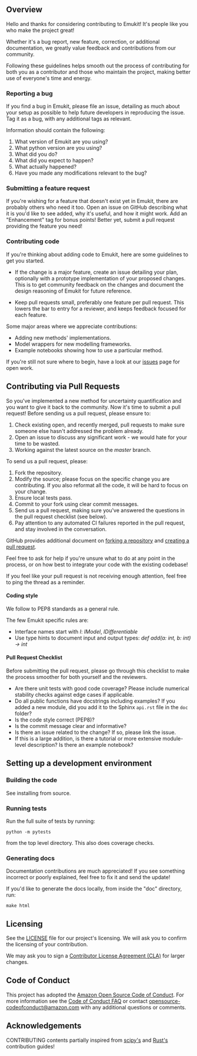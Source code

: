 ## Overview

Hello and thanks for considering contributing to Emukit! It's people like you who make the project great!

Whether it's a bug report, new feature, correction, or additional
documentation, we greatly value feedback and contributions from our community.

Following these guidelines helps smooth out the process of contributing for both you as a contributor and those who maintain the project, making better use of everyone's time and energy.

### Reporting a bug
If you find a bug in Emukit, please file an issue, detailing as much about your setup as possible to help future developers in reproducing the issue. Tag it as a bug, with any additional tags as relevant.

Information should contain the following:
1. What version of Emukit are you using?
2. What python version are you using?
3. What did you do?
4. What did you expect to happen?
5. What actually happened?
6. Have you made any modifications relevant to the bug?

### Submitting a feature request
If you're wishing for a feature that doesn't exist yet in Emukit, there are probably others who need it too. Open an issue on GitHub describing what it is you'd like to see added, why it's useful, and how it might work. Add an "Enhancement" tag for bonus points! Better yet, submit a pull request providing the feature you need!

### Contributing code

If you're thinking about adding code to Emukit, here are some guidelines to get you started.

* If the change is a major feature, create an issue detailing your plan, optionally with a prototype implementation of your proposed changes. This is to get community feedback on the changes and document the design reasoning of Emukit for future reference.

* Keep pull requests small, preferably one feature per pull request. This lowers the bar to entry for a reviewer, and keeps feedback focused for each feature.

Some major areas where we appreciate contributions:
* Adding new methods' implementations.
* Model wrappers for new modelling frameworks.
* Example notebooks showing how to use a particular method.

If you're still not sure where to begin, have a look at our [issues](issues) page for open work.

## Contributing via Pull Requests

So you've implemented a new method for uncertainty quantification and you want to give it back to the community. Now it's time to submit a pull request! Before sending us a pull request, please ensure to:

1. Check existing open, and recently merged, pull requests to make sure someone else hasn't addressed the problem already.
2. Open an issue to discuss any significant work - we would hate for your time to be wasted.
3. Working against the latest source on the *master* branch.

To send us a pull request, please:

1. Fork the repository.
2. Modify the source; please focus on the specific change you are contributing. If you also reformat all the code, it will be hard to focus on your change.
3. Ensure local tests pass.
4. Commit to your fork using clear commit messages.
5. Send us a pull request, making sure you've answered the questions in the pull request checklist (see below).
6. Pay attention to any automated CI failures reported in the pull request, and stay involved in the conversation.

GitHub provides additional document on [forking a repository](https://help.github.com/articles/fork-a-repo/) and [creating a pull request](https://help.github.com/articles/creating-a-pull-request/).

Feel free to ask for help if you're unsure what to do at any point in the process, or on how best to integrate your code with the existing codebase!

If you feel like your pull request is not receiving enough attention, feel free to ping the thread as a reminder.

#### Coding style
We follow to PEP8 standards as a general rule.

The few Emukit specific rules are:
* Interface names start with *I*: *IModel*, *IDifferentiable*
* Use type hints to document input and output types: *def add(a: int, b: int) -> int*

#### Pull Request Checklist
Before submitting the pull request, please go through this checklist to make the process smoother for both yourself and the reviewers.
* Are there unit tests with good code coverage? Please include numerical stability checks against edge cases if applicable.
* Do all public functions have docstrings including examples? If you added a new module, did you add it to the Sphinx ```api.rst``` file in the ```doc``` folder?
* Is the code style correct (PEP8)?
* Is the commit message clear and informative?
* Is there an issue related to the change? If so, please link the issue.
* If this is a large addition, is there a tutorial or more extensive module-level description? Is there an example notebook?

## Setting up a development environment

### Building the code
See installing from source.

### Running tests
Run the full suite of tests by running:
```
python -m pytests
```
from the top level directory. This also does coverage checks.

### Generating docs
Documentation contributions are much appreciated! If you see something incorrect or poorly explained, feel free to fix it and send the update!

If you'd like to generate the docs locally, from inside the "doc" directory, run:

```
make html
```

## Licensing

See the [LICENSE](LICENSE) file for our project's licensing. We will ask you to confirm the licensing of your contribution.

We may ask you to sign a [Contributor License Agreement (CLA)](http://en.wikipedia.org/wiki/Contributor_License_Agreement) for larger changes.

## Code of Conduct
This project has adopted the [Amazon Open Source Code of Conduct](https://aws.github.io/code-of-conduct). For more information see the [Code of Conduct FAQ](https://aws.github.io/code-of-conduct-faq) or contact opensource-codeofconduct@amazon.com with any additional questions or comments.

## Acknowledgements
CONTRIBUTING contents partially inspired from [scipy's](https://github.com/scipy/scipy/blob/master/HACKING.rst.txt) and [Rust's](https://github.com/rust-lang/rust/blob/master/CONTRIBUTING.md) contribution guides!
